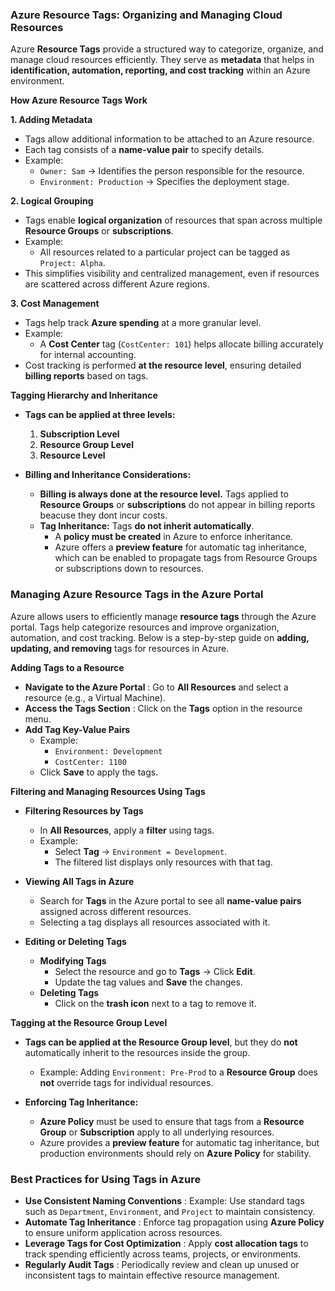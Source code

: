 ### **Azure Resource Tags: Organizing and Managing Cloud Resources**  

Azure **Resource Tags** provide a structured way to categorize, organize, and manage cloud resources efficiently. They serve as **metadata** that helps in **identification, automation, reporting, and cost tracking** within an Azure environment.  

**How Azure Resource Tags Work**  

**1. Adding Metadata**  
- Tags allow additional information to be attached to an Azure resource.  
- Each tag consists of a **name-value pair** to specify details.  
- Example:  
  - `Owner: Sam` → Identifies the person responsible for the resource.  
  - `Environment: Production` → Specifies the deployment stage. 

**2. Logical Grouping**  
- Tags enable **logical organization** of resources that span across multiple **Resource Groups** or **subscriptions**.  
- Example:  
  - All resources related to a particular project can be tagged as `Project: Alpha`.  
- This simplifies visibility and centralized management, even if resources are scattered across different Azure regions.  

**3. Cost Management**  
- Tags help track **Azure spending** at a more granular level.  
- Example:  
  - A **Cost Center** tag (`CostCenter: 101`) helps allocate billing accurately for internal accounting.  
- Cost tracking is performed **at the resource level**, ensuring detailed **billing reports** based on tags.  

**Tagging Hierarchy and Inheritance**  

- **Tags can be applied at three levels:**  
  1. **Subscription Level**  
  2. **Resource Group Level**  
  3. **Resource Level**  

- **Billing and Inheritance Considerations:**  
  - **Billing is always done at the resource level.** Tags applied to **Resource Groups** or **subscriptions** do not appear in billing reports beacuse they dont incur costs.  
  - **Tag Inheritance:** Tags **do not inherit automatically**.  
    - A **policy must be created** in Azure to enforce inheritance.  
    - Azure offers a **preview feature** for automatic tag inheritance, which can be enabled to propagate tags from Resource Groups or subscriptions down to resources.  


### **Managing Azure Resource Tags in the Azure Portal**  

Azure allows users to efficiently manage **resource tags** through the Azure portal. Tags help categorize resources and improve organization, automation, and cost tracking. Below is a step-by-step guide on **adding, updating, and removing** tags for resources in Azure.  

**Adding Tags to a Resource**  
- **Navigate to the Azure Portal** : Go to **All Resources** and select a resource (e.g., a Virtual Machine).  
- **Access the Tags Section**   : Click on the **Tags** option in the resource menu.  
- **Add Tag Key-Value Pairs**  
   - Example:  
     - `Environment: Development`  
     - `CostCenter: 1100`  
   - Click **Save** to apply the tags.  

**Filtering and Managing Resources Using Tags**  

- **Filtering Resources by Tags**  
   - In **All Resources**, apply a **filter** using tags.  
   - Example:  
     - Select **Tag** → `Environment = Development`.  
     - The filtered list displays only resources with that tag.  

- **Viewing All Tags in Azure**  
   - Search for **Tags** in the Azure portal to see all **name-value pairs** assigned across different resources.  
   - Selecting a tag displays all resources associated with it.  

- **Editing or Deleting Tags**  
    - **Modifying Tags**  
        - Select the resource and go to **Tags** → Click **Edit**.  
        - Update the tag values and **Save** the changes.  
    - **Deleting Tags**  
        - Click on the **trash icon** next to a tag to remove it.  

**Tagging at the Resource Group Level**  
- **Tags can be applied at the Resource Group level**, but they do **not** automatically inherit to the resources inside the group.  
    - Example:  Adding `Environment: Pre-Prod` to a **Resource Group** does **not** override tags for individual resources.  

- **Enforcing Tag Inheritance:**  
  - **Azure Policy** must be used to ensure that tags from a **Resource Group** or **Subscription** apply to all underlying resources.  
  - Azure provides a **preview feature** for automatic tag inheritance, but production environments should rely on **Azure Policy** for stability.  




### **Best Practices for Using Tags in Azure**  

- **Use Consistent Naming Conventions** :  Example: Use standard tags such as `Department`, `Environment`, and `Project` to maintain consistency.  
- **Automate Tag Inheritance** : Enforce tag propagation using **Azure Policy** to ensure uniform application across resources.  
- **Leverage Tags for Cost Optimization**  : Apply **cost allocation tags** to track spending efficiently across teams, projects, or environments.  
- **Regularly Audit Tags**  : Periodically review and clean up unused or inconsistent tags to maintain effective resource management.  

